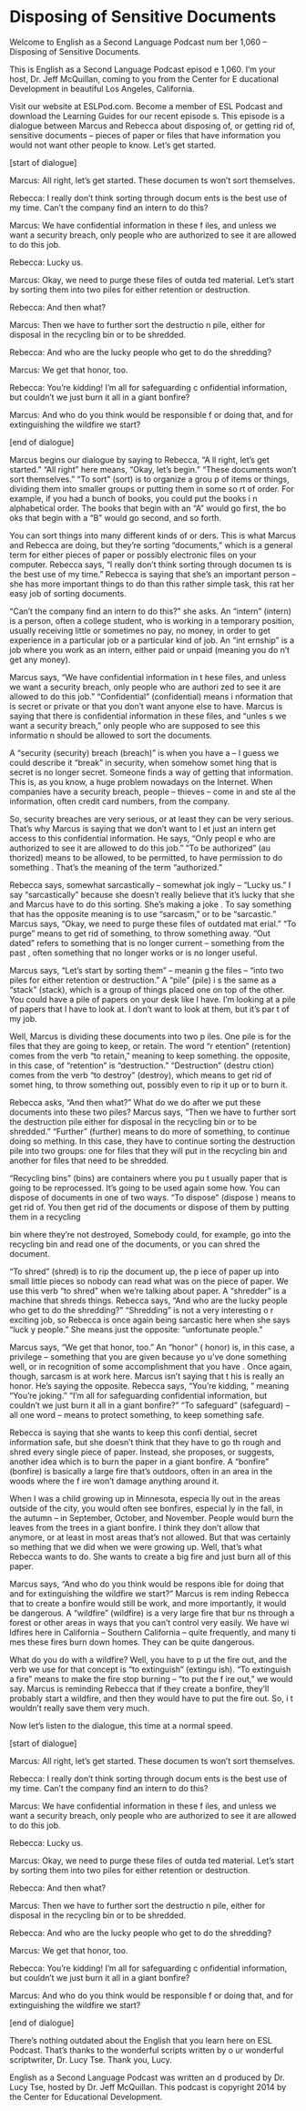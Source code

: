 # Disposing of Sensitive Documents

Welcome to English as a Second Language Podcast num ber 1,060 – Disposing of Sensitive Documents.

This is English as a Second Language Podcast episod e 1,060. I’m your host, Dr. Jeff McQuillan, coming to you from the Center for E ducational Development in beautiful Los Angeles, California.

Visit our website at ESLPod.com. Become a member of  ESL Podcast and download the Learning Guides for our recent episode s. This episode is a dialogue between Marcus and Rebecca about disposing  of, or getting rid of, sensitive documents – pieces of paper or files that  have information you would not want other people to know. Let’s get started.

[start of dialogue]

Marcus: All right, let’s get started. These documen ts won’t sort themselves.

Rebecca: I really don’t think sorting through docum ents is the best use of my time. Can’t the company find an intern to do this?

Marcus: We have confidential information in these f iles, and unless we want a security breach, only people who are authorized to see it are allowed to do this job.

Rebecca: Lucky us.

Marcus: Okay, we need to purge these files of outda ted material. Let’s start by sorting them into two piles for either retention or  destruction.

Rebecca: And then what?

Marcus: Then we have to further sort the destructio n pile, either for disposal in the recycling bin or to be shredded.

Rebecca: And who are the lucky people who get to do  the shredding?

Marcus: We get that honor, too.

Rebecca: You’re kidding! I’m all for safeguarding c onfidential information, but couldn’t we just burn it all in a giant bonfire?

 Marcus: And who do you think would be responsible f or doing that, and for extinguishing the wildfire we start?

[end of dialogue]

Marcus begins our dialogue by saying to Rebecca, “A ll right, let’s get started.” “All right” here means, “Okay, let’s begin.” “These  documents won’t sort themselves.” “To sort” (sort) is to organize a grou p of items or things, dividing them into smaller groups or putting them in some so rt of order. For example, if you had a bunch of books, you could put the books i n alphabetical order. The books that begin with an “A” would go first, the bo oks that begin with a “B” would go second, and so forth.

You can sort things into many different kinds of or ders. This is what Marcus and Rebecca are doing, but they’re sorting “documents,”  which is a general term for either pieces of paper or possibly electronic files  on your computer. Rebecca says, “I really don’t think sorting through documen ts is the best use of my time.” Rebecca is saying that she’s an important person – she has more important things to do than this rather simple task, this rat her easy job of sorting documents.

“Can’t the company find an intern to do this?” she asks. An “intern” (intern) is a person, often a college student, who is working in a temporary position, usually receiving little or sometimes no pay, no money, in order to get experience in a particular job or a particular kind of job. An “int ernship” is a job where you work as an intern, either paid or unpaid (meaning you do n’t get any money).

Marcus says, “We have confidential information in t hese files, and unless we want a security breach, only people who are authori zed to see it are allowed to do this job.” “Confidential” (confidential) means i nformation that is secret or private or that you don’t want anyone else to have.  Marcus is saying that there is confidential information in these files, and “unles s we want a security breach,” only people who are supposed to see this informatio n should be allowed to sort the documents.

A “security (security) breach (breach)” is when you  have a – I guess we could describe it “break” in security, when somehow somet hing that is secret is no longer secret. Someone finds a way of getting that information. This is, as you know, a huge problem nowadays on the Internet. When  companies have a security breach, people – thieves – come in and ste al the information, often credit card numbers, from the company.

 So, security breaches are very serious, or at least  they can be very serious. That’s why Marcus is saying that we don’t want to l et just an intern get access to this confidential information. He says, “Only peopl e who are authorized to see it are allowed to do this job.” “To be authorized” (au thorized) means to be allowed, to be permitted, to have permission to do something . That’s the meaning of the term “authorized.”

Rebecca says, somewhat sarcastically – somewhat jok ingly – “Lucky us.” I say “sarcastically” because she doesn’t really believe that it’s lucky that she and Marcus have to do this sorting. She’s making a joke . To say something that has the opposite meaning is to use “sarcasm,” or to be “sarcastic.” Marcus says, “Okay, we need to purge these files of outdated mat erial.” “To purge” means to get rid of something, to throw something away. “Out dated” refers to something that is no longer current – something from the past , often something that no longer works or is no longer useful.

Marcus says, “Let’s start by sorting them” – meanin g the files – “into two piles for either retention or destruction.” A “pile” (pile) i s the same as a “stack” (stack), which is a group of things placed one on top of the  other. You could have a pile of papers on your desk like I have. I’m looking at a pile of papers that I have to look at. I don’t want to look at them, but it’s par t of my job.

Well, Marcus is dividing these documents into two p iles. One pile is for the files that they are going to keep, or retain. The word “r etention” (retention) comes from the verb “to retain,” meaning to keep something. the opposite, in this case, of “retention” is “destruction.” “Destruction” (destru ction) comes from the verb “to destroy” (destroy), which means to get rid of somet hing, to throw something out, possibly even to rip it up or to burn it.

Rebecca asks, “And then what?” What do we do after we put these documents into these two piles? Marcus says, “Then we have to  further sort the destruction pile either for disposal in the recycling bin or to  be shredded.” “Further” (further) means to do more of something, to continue doing so mething. In this case, they have to continue sorting the destruction pile into two groups: one for files that they will put in the recycling bin and another for files that need to be shredded.

“Recycling bins” (bins) are containers where you pu t usually paper that is going to be reprocessed. It’s going to be used again some how. You can dispose of documents in one of two ways. “To dispose” (dispose ) means to get rid of. You then get rid of the documents or dispose of them by  putting them in a recycling

bin where they’re not destroyed, Somebody could, for example, go into the recycling bin and read one of the documents, or you  can shred the document.

“To shred” (shred) is to rip the document up, the p iece of paper up into small little pieces so nobody can read what was on the piece of paper. We use this verb “to shred” when we’re talking about paper. A “shredder”  is a machine that shreds things. Rebecca says, “And who are the lucky people  who get to do the shredding?” “Shredding” is not a very interesting o r exciting job, so Rebecca is once again being sarcastic here when she says “luck y people.” She means just the opposite: “unfortunate people.”

Marcus says, “We get that honor, too.” An “honor” ( honor) is, in this case, a privilege – something that you are given because yo u’ve done something well, or in recognition of some accomplishment that you have . Once again, though, sarcasm is at work here. Marcus isn’t saying that t his is really an honor. He’s saying the opposite. Rebecca says, “You’re kidding, ” meaning “You’re joking.” “I’m all for safeguarding confidential information,  but couldn’t we just burn it all in a giant bonfire?” “To safeguard” (safeguard) – all one word – means to protect something, to keep something safe.

Rebecca is saying that she wants to keep this confi dential, secret information safe, but she doesn’t think that they have to go th rough and shred every single piece of paper. Instead, she proposes, or suggests,  another idea which is to burn the paper in a giant bonfire. A “bonfire” (bonfire)  is basically a large fire that’s outdoors, often in an area in the woods where the f ire won’t damage anything around it.

When I was a child growing up in Minnesota, especia lly out in the areas outside of the city, you would often see bonfires, especial ly in the fall, in the autumn – in September, October, and November. People would burn  the leaves from the trees in a giant bonfire. I think they don’t allow that anymore, or at least in most areas that’s not allowed. But that was certainly so mething that we did when we were growing up. Well, that’s what Rebecca wants to  do. She wants to create a big fire and just burn all of this paper.

Marcus says, “And who do you think would be respons ible for doing that and for extinguishing the wildfire we start?” Marcus is rem inding Rebecca that to create a bonfire would still be work, and more importantly, it would be dangerous. A “wildfire” (wildfire) is a very large fire that bur ns through a forest or other areas in ways that you can’t control very easily. We have wi ldfires here in California – Southern California – quite frequently, and many ti mes these fires burn down homes. They can be quite dangerous.

 What do you do with a wildfire? Well, you have to p ut the fire out, and the verb we use for that concept is “to extinguish” (extingu ish). “To extinguish a fire” means to make the fire stop burning – “to put the f ire out,” we would say. Marcus is reminding Rebecca that if they create a bonfire,  they’ll probably start a wildfire, and then they would have to put the fire out. So, i t wouldn’t really save them very much.

Now let’s listen to the dialogue, this time at a normal speed.

[start of dialogue]

Marcus: All right, let’s get started. These documen ts won’t sort themselves.

Rebecca: I really don’t think sorting through docum ents is the best use of my time. Can’t the company find an intern to do this?

Marcus: We have confidential information in these f iles, and unless we want a security breach, only people who are authorized to see it are allowed to do this job.

Rebecca: Lucky us.

Marcus: Okay, we need to purge these files of outda ted material. Let’s start by sorting them into two piles for either retention or  destruction.

Rebecca: And then what?

Marcus: Then we have to further sort the destructio n pile, either for disposal in the recycling bin or to be shredded.

Rebecca: And who are the lucky people who get to do  the shredding?

Marcus: We get that honor, too.

Rebecca: You’re kidding! I’m all for safeguarding c onfidential information, but couldn’t we just burn it all in a giant bonfire?

Marcus: And who do you think would be responsible f or doing that, and for extinguishing the wildfire we start?

[end of dialogue]

 There’s nothing outdated about the English that you  learn here on ESL Podcast. That’s thanks to the wonderful scripts written by o ur wonderful scriptwriter, Dr. Lucy Tse. Thank you, Lucy.



English as a Second Language Podcast was written an d produced by Dr. Lucy Tse, hosted by Dr. Jeff McQuillan. This podcast is copyright 2014 by the Center for Educational Development.

